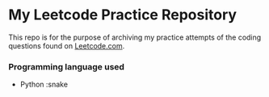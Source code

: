 # My Leetcode Practice Repository

This repo is for the purpose of archiving my practice attempts of the coding questions found on [Leetcode.com](https://leetcode.com/).

### Programming language used
* Python :snake
